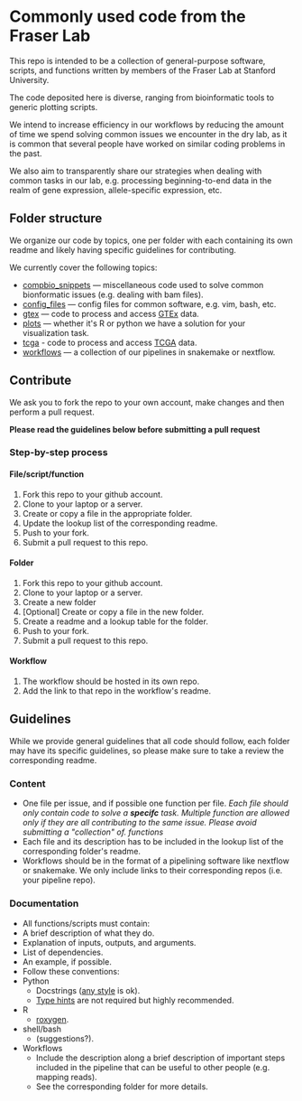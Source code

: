 # Commonly used code from the Fraser Lab

This repo is intended to be a collection of general-purpose software, scripts, and functions written by members of the Fraser Lab at Stanford University.

The code deposited here is diverse, ranging from bioinformatic tools to generic plotting scripts.

We intend to increase efficiency in our workflows by reducing the amount of time we spend solving common issues we encounter in the dry lab, as it is common that several people have worked on similar coding problems in the past.

We also aim to transparently share our strategies when dealing with common tasks in our lab, e.g. processing beginning-to-end data in the realm of gene expression, allele-specific expression, etc. 

## Folder structure

We organize our code by topics, one per folder with each containing its own readme and likely having specific guidelines for contributing. 

We currently cover the following topics:

- [compbio_snippets](./compbio_snippets) — miscellaneous code used to solve common bionformatic issues (e.g. dealing with bam files).
- [config_files](./config_files) — config files for common software, e.g. vim, bash, etc.
- [gtex](./gtex) — code to process and access [GTEx](https://gtexportal.org/home/) data.
- [plots](./plots) — whether it's R or python we have a solution for your visualization task.
- [tcga](./tcga) - code to process and access [TCGA](https://www.cancer.gov/about-nci/organization/ccg/research/structural-genomics/tcga) data.
- [workflows](./workflows) — a collection of our pipelines in snakemake or nextflow.

## Contribute

We ask you to fork the repo to your own account, make changes and then perform a pull request.

**Please read the guidelines below before submitting a pull request**

### Step-by-step process

#### File/script/function

1. Fork this repo to your github account.
2. Clone to your laptop or a server.
3. Create or copy a file in the appropriate folder.
4. Update the lookup list of the corresponding readme.
5. Push to your fork.
6. Submit a pull request to this repo.

#### Folder

1. Fork this repo to your github account.
2. Clone to your laptop or a server.
3. Create a new folder
3. [Optional] Create or copy a file in the new folder.
4. Create a readme and a lookup table for the folder.
5. Push to your fork.
6. Submit a pull request to this repo.

#### Workflow
1. The workflow should be hosted in its own repo.
2. Add the link to that repo in the workflow's readme.

## Guidelines

While we provide general guidelines that all code should follow, each folder may have its specific guidelines, so please make sure to take a review the corresponding readme.

### Content
- One file per issue, and if possible one function per file. *Each file should only contain code to solve a **specifc** task. Multiple function are allowed only if they are all contributing to the same issue. Please avoid submitting a "collection" of. functions*
- Each file and its description has to be included in the lookup list of the corresponding folder's readme.
- Workflows should be in the format of a pipelining software like nextflow or snakemake. We only include links to their corresponding repos (i.e. your pipeline repo).

### Documentation
- All functions/scripts must contain:
 - A brief description of what they do.
 - Explanation of inputs, outputs, and arguments.
 - List of dependencies.
 - An example, if possible.
- Follow these conventions:
 - Python
     - Docstrings ([any style](https://stackoverflow.com/questions/3898572/what-is-the-standard-python-docstring-format?answertab=active#tab-top) is ok).
     - [Type hints](https://docs.python.org/3/library/typing.html) are not required but highly recommended.
 - R
     - [roxygen](https://r-pkgs.org/man.html#roxygen-comments).
 - shell/bash
     - (suggestions?).
- Workflows
  - Include the description along a brief description of important steps included in the pipeline that can be useful to other people (e.g. mapping reads).
  - See the corresponding folder for more details.
